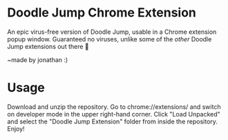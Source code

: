 # Doodle Jump Chrome Extension
An epic virus-free version of Doodle Jump, usable in a Chrome extension popup window. Guaranteed no viruses, unlike some of the *other* Doodle Jump extensions out there 👀

~made by jonathan :)

# Usage

Download and unzip the repository. Go to chrome://extensions/ and switch on developer mode in the upper right-hand corner. Click "Load Unpacked" and select the "Doodle Jump Extension" folder from inside the repository. Enjoy!

